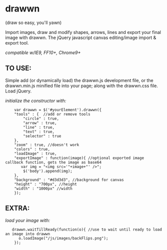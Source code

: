 drawwn
======
(draw so easy, you'll yawn)

Import images, draw and modify shapes, arrows, lines and export your final image with drawwn.
The jQuery javascript canvas editing/image import & export tool.

*compatible w/IE9, FF10+, Chrome9+*

TO USE:
-------
Simple add (or dynamically load) the drawwn.js development file, or the drawwn.min.js minified file into your page; along with the drawwn.css file.
Load jQuery.

*initialize the constructor with:*

        var drawwn = $('#yourElement').drawwn({
        "tools" : {  //add or remove tools
            "circle" : true,
            "arrow" : true,
            "line" : true,
            "text" : true,
            "selector" : true
        },
        "zoom" : true, //doesn't work
        "colors" : true, 
        "loadImage" : true,
        "exportImage" : function(image){ //optional exported image callback function, gets the image as base64
           var img = "<img src='"+image+"' />";
            $('body').append(img);
        },
        "background" : "#d3d3d3", //background for canvas
        "height" : "700px", //height
        "width" : "1000px" //width
        });
        
EXTRA:
------
*load your image with:*

       drawwn.waitTillReady(function(o){ //use to wait until ready to load an image into drawwn
          o.loadImage("/js/images/backFlips.png");
        });

